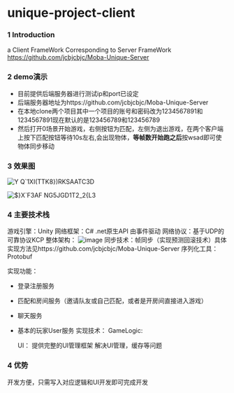 # unique-project-client
 
 ### 1 Introduction
 a Client FrameWork Corresponding to Server FrameWork https://github.com/jcbjcbjc/Moba-Unique-Server
 
 ### 2 demo演示
 - 目前提供后端服务器进行测试ip和port已设定
 - 后端服务器地址为https://github.com/jcbjcbjc/Moba-Unique-Server
 - 在本地clone两个项目其中一个项目的账号和密码改为1234567891和1234567891现在默认的是123456789和123456789
 - 然后打开0场景开始游戏，右侧按钮为匹配，左侧为退出游戏，在两个客户端上按下匹配按钮等待10s左右,会出现物体，**等帧数开始跑之后**按wsad即可使物体同步移动
 
 ### 3 效果图 
![Y Q`1XI(TTK8})RKSAATC3D](https://user-images.githubusercontent.com/91889375/196090576-ec4a3566-15d0-4012-a3a4-88ea4e6a7a40.png)


![$}X`F3AF NG5JGD1T2_2{L3](https://user-images.githubusercontent.com/91889375/196090616-884d1d29-4c38-4339-bf95-f454c1421678.png)

 
 ### 4 主要技术栈
 游戏引擎：Unity
 网络框架：C# .net原生API  由事件驱动
 网络协议：基于UDP的可靠协议KCP
 整体架构：
![image](https://user-images.githubusercontent.com/91889375/169481208-853e91c1-23ef-4fee-8994-20e91fa49703.png)
同步技术：帧同步（实现预测回滚技术）具体实现方法见https://github.com/jcbjcbjc/Moba-Unique-Server
序列化工具：Protobuf

实现功能：
- 登录注册服务
- 匹配和房间服务（邀请队友或自己匹配，或者是开房间直接进入游戏）
- 聊天服务 
- 基本的玩家User服务
实现技术：
  GameLogic:   
  
  UI： 提供完整的UI管理框架 解决UI管理，缓存等问题
         
### 4 优势
开发方便，只需写入对应逻辑和UI开发即可完成开发

